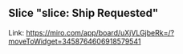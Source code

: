 ## Slice "slice: Ship Requested"

Link: https://miro.com/app/board/uXjVLGjbeRk=/?moveToWidget=3458764606918579541